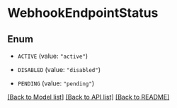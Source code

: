 # WebhookEndpointStatus

## Enum


* `ACTIVE` (value: `"active"`)

* `DISABLED` (value: `"disabled"`)

* `PENDING` (value: `"pending"`)


[[Back to Model list]](../README.md#documentation-for-models) [[Back to API list]](../README.md#documentation-for-api-endpoints) [[Back to README]](../README.md)


